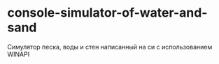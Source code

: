 # console-simulator-of-water-and-sand
Симулятор песка, воды и стен написанный на си с использованием WINAPI
